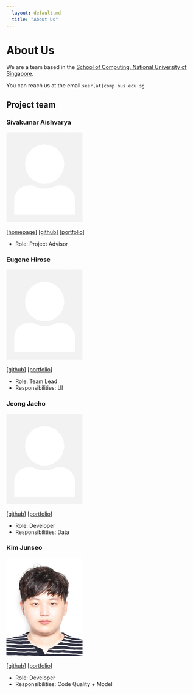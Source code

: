 ```yaml
---
  layout: default.md
  title: "About Us"
---
```


# About Us

We are a team based in the [School of Computing, National University of Singapore](http://www.comp.nus.edu.sg).

You can reach us at the email `seer[at]comp.nus.edu.sg`

## Project team

### Sivakumar Aishvarya

<img src="images/johndoe.png" width="200px">

[[homepage](http://www.comp.nus.edu.sg/~damithch)]
[[github](https://github.com/johndoe)]
[[portfolio](team/johndoe.md)]

* Role: Project Advisor

### Eugene Hirose

<img src="images/johndoe.png" width="200px">

[[github](http://github.com/johndoe)]
[[portfolio](team/johndoe.md)]

* Role: Team Lead
* Responsibilities: UI

### Jeong Jaeho

<img src="images/johndoe.png" width="200px">

[[github](http://github.com/johndoe)] 
[[portfolio](team/johndoe.md)]

* Role: Developer
* Responsibilities: Data

### Kim Junseo

<img src="images/jskimdev.png" width="200px">

[[github](https://github.com/jskimdev)]
[[portfolio](team/johndoe.md)]

* Role: Developer
* Responsibilities: Code Quality + Model